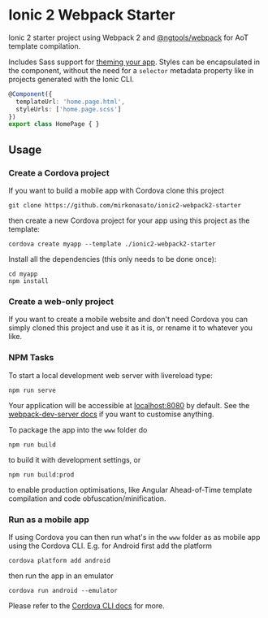 # Ionic 2 Webpack Starter

Ionic 2 starter project using Webpack 2 and [@ngtools/webpack](https://github.com/angular/angular-cli/tree/master/packages/webpack) for AoT template compilation.

Includes Sass support for [theming your app](https://ionicframework.com/docs/v2/theming/theming-your-app/). Styles can be encapsulated in the component, without the need for a `selector` metadata property like in projects generated with the Ionic CLI.

```typescript
@Component({
  templateUrl: 'home.page.html',
  styleUrls: ['home.page.scss']
})
export class HomePage { }
```

## Usage

### Create a Cordova project

If you want to build a mobile app with Cordova clone this project
```
git clone https://github.com/mirkonasato/ionic2-webpack2-starter
```
then create a new Cordova project for your app using this project as the template:
```
cordova create myapp --template ./ionic2-webpack2-starter
```
Install all the dependencies (this only needs to be done once):
```
cd myapp
npm install
```

### Create a web-only project

If you want to create a mobile website and don't need Cordova you can simply cloned this project and use it as it is, or rename it to whatever you like.

### NPM Tasks

To start a local development web server with livereload type:
```
npm run serve
```
Your application will be accessible at [localhost:8080](http://localhost:8080/) by default. See the [webpack-dev-server docs](https://webpack.github.io/docs/webpack-dev-server.html) if you want to customise anything.

To package the app into the `www` folder do
```
npm run build
```
to build it with development settings, or
```
npm run build:prod
```
to enable production optimisations, like Angular Ahead-of-Time template compilation and code obfuscation/minification.

### Run as a mobile app

If using Cordova you can then run what's in the `www` folder as as mobile app using the Cordova CLI. E.g. for Android first add the platform
```
cordova platform add android
```
then run the app in an emulator
```
cordova run android --emulator
```
Please refer to the [Cordova CLI docs](https://cordova.apache.org/docs/en/latest/guide/cli/) for more.
